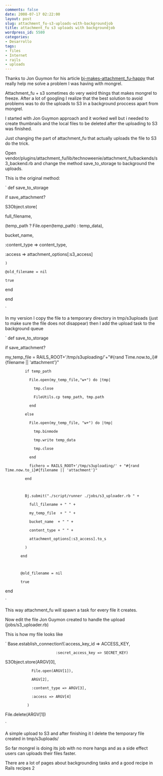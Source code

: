 ```yaml
---
comments: false
date: 2008-07-17 02:22:00
layout: post
slug: attachment_fu-s3-uploads-with-backgroundjob
title: attachment_fu s3 uploads with backgroundjob
wordpress_id: 5580
categories:
- Desarrollo
tags:
- files
- Internet
- rails
- uploads
---
```


Thanks to Jon Guymon for his article [bj-makes-attachment_fu-happy](http://blarg.slackworks.com/posts/bj-makes-attachment_fu-happy) that really help me solve a problem I was having with mongrel.





Attachment_fu + s3 sometimes do very weird things that makes mongrel to freeze.  After a lot of googling I realize that the best solution to avoid problems was to do the uploads to S3 in a background proccess apart from mongrel.




I started with Jon Guymon approach and it worked well but i needed to create thumbnails and the local files to be deleted after the uploading to S3 was finished.




Just changing the part of attachment_fu that actually uploads the file to S3 do the trick.




Open  vendor/plugins/attachment_fu/lib/technoweenie/attachment_fu/backends/s3_backend.rb and change the method save_to_storage to background the uploads.




This is the original method:


`
def save_to_storage  

 if save_attachment?  

S3Object.store(  

full_filename,  

(temp_path ? File.open(temp_path) : temp_data),  

bucket_name,  

   :content_type => content_type,  

   :access => attachment_options[:s3_access]  

    )  

    @old_filename = nil  

    true  

  end  

end  

`


In my version I copy the file to a temporary directory in tmp/s3uploads (just to make sure the file does not disappear) then I add the upload task to the background queue


`
def save_to_storage  

 if save_attachment?  

my_temp_file = RAILS_ROOT+'/tmp/s3uploading/'+"#{rand Time.now.to_i}#{filename || 'attachment'}"  

                

             if temp_path  

               File.open(my_temp_file,"w+") do |tmp|  

                 tmp.close  

                 FileUtils.cp temp_path, tmp.path  

               end  

             else  

               File.open(my_temp_file, "w+") do |tmp|  

                 tmp.binmode  

                 tmp.write temp_data  

                 tmp.close  

               end  

               fichero = RAILS_ROOT+'/tmp/s3uploading/' + "#{rand Time.now.to_i}#{filename || 'attachment'}"  

             end  

               

             Bj.submit("./script/runner ./jobs/s3_uploader.rb " +  

               full_filename + " " +  

               my_temp_file  + " " +  

               bucket_name  + " " +  

               content_type + " " +  

               attachment_options[:s3_access].to_s  

             )  

           end  

  

           @old_filename = nil  

           true  

end  

`



This way attachment_fu will spawn a task for every file it creates.




Now edit the file Jon Guymon created to handle the upload (jobs/s3_uploader.rb)




This is how my file looks like


`
Base.establish_connection!(:access_key_id     => ACCESS_KEY,  

                           :secret_access_key => SECRET_KEY)  

  

S3Object.store(ARGV[0],  

                File.open(ARGV[1]),  

                ARGV[2],  

                :content_type => ARGV[3],  

                :access => ARGV[4]  

              )  

              

File.delete(ARGV[1])  

`


A simple upload to S3 and after finishing it I delete the temporary file created in tmp/s3uploads/





So far mongrel is doing its job with no more hangs and as a side effect users can uploads their files faster.




There are a lot of pages about backgrounding tasks and a good recipe in Rails recipes 2
